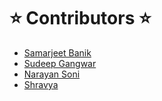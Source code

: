 # ⭐ Contributors ⭐
- [Samarjeet Banik](https://github.com/SamarjeetBanik)
- [Sudeep Gangwar](https://github.com/rex2828)
- [Narayan Soni](https://github.com/narayan954)
- [Shravya](https://github.com/ShravyaMallya)
